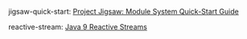 jigsaw-quick-start: [Project Jigsaw: Module System Quick-Start Guide](https://openjdk.org/projects/jigsaw/quick-start)

reactive-stream: [Java 9 Reactive Streams](https://www.baeldung.com/java-9-reactive-streams)